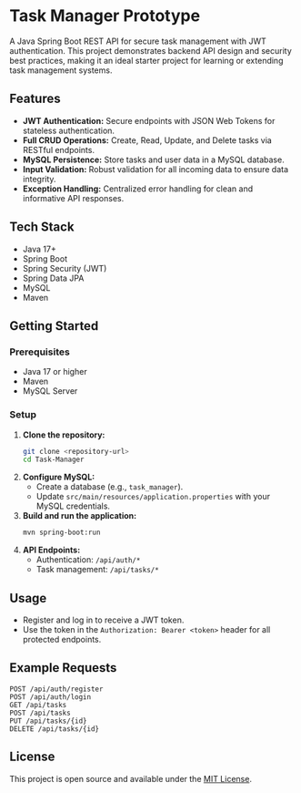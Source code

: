 # Task Manager Prototype

A Java Spring Boot REST API for secure task management with JWT authentication. This project demonstrates backend API design and security best practices, making it an ideal starter project for learning or extending task management systems.

## Features

- **JWT Authentication:** Secure endpoints with JSON Web Tokens for stateless authentication.
- **Full CRUD Operations:** Create, Read, Update, and Delete tasks via RESTful endpoints.
- **MySQL Persistence:** Store tasks and user data in a MySQL database.
- **Input Validation:** Robust validation for all incoming data to ensure data integrity.
- **Exception Handling:** Centralized error handling for clean and informative API responses.

## Tech Stack

- Java 17+
- Spring Boot
- Spring Security (JWT)
- Spring Data JPA
- MySQL
- Maven

## Getting Started

### Prerequisites
- Java 17 or higher
- Maven
- MySQL Server

### Setup
1. **Clone the repository:**
   ```bash
   git clone <repository-url>
   cd Task-Manager
   ```
2. **Configure MySQL:**
   - Create a database (e.g., `task_manager`).
   - Update `src/main/resources/application.properties` with your MySQL credentials.
3. **Build and run the application:**
   ```bash
   mvn spring-boot:run
   ```
4. **API Endpoints:**
   - Authentication: `/api/auth/*`
   - Task management: `/api/tasks/*`

## Usage
- Register and log in to receive a JWT token.
- Use the token in the `Authorization: Bearer <token>` header for all protected endpoints.

## Example Requests

```
POST /api/auth/register
POST /api/auth/login
GET /api/tasks
POST /api/tasks
PUT /api/tasks/{id}
DELETE /api/tasks/{id}
```

## License

This project is open source and available under the [MIT License](LICENSE). 